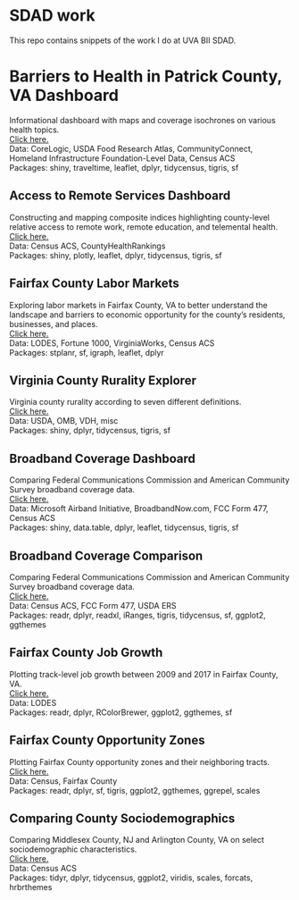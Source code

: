 # SDAD work
This repo contains snippets of the work I do at UVA BII SDAD.

# Barriers to Health in Patrick County, VA Dashboard
Informational dashboard with maps and coverage isochrones on various health topics.<br>
<a href = "https://teja.shinyapps.io/patrickdash/" target = "_blank">Click here.</a><br>
Data: CoreLogic, USDA Food Research Atlas, CommunityConnect, Homeland Infrastructure Foundation-Level Data, Census ACS<br>
Packages: shiny, traveltime, leaflet, dplyr, tidycensus, tigris, sf<br>

## Access to Remote Services Dashboard
Constructing and mapping composite indices highlighting county-level relative access to remote work, remote education, and telemental health.<br>
<a href = "http://gates.policy-analytics.net/" target = "_blank">Click here.</a><br>
Data: Census ACS, CountyHealthRankings<br>
Packages: shiny, plotly, leaflet, dplyr, tidycensus, tigris, sf<br>

## Fairfax County Labor Markets
Exploring labor markets in Fairfax County, VA to better understand the landscape and barriers to economic opportunity for the county’s residents, businesses, and places.<br>
<a href = "https://dspg-young-scholars-program.github.io/dspg20fairfax/" target = "_blank">Click here.</a><br>
Data: LODES, Fortune 1000, VirginiaWorks, Census ACS<br>
Packages: stplanr, sf, igraph, leaflet, dplyr<br>

## Virginia County Rurality Explorer
Virginia county rurality according to seven different definitions.<br>
<a href = "https://teja.shinyapps.io/ruralapp/" target = "_blank">Click here.</a><br>
Data: USDA, OMB, VDH, misc<br> 
Packages: shiny, dplyr, tidycensus, tigris, sf<br> 

## Broadband Coverage Dashboard
Comparing Federal Communications Commission and American Community Survey broadband coverage data.<br>
<a href = "http://bband.policy-analytics.net" target = "_blank">Click here.</a><br>
Data: Microsoft Airband Initiative, BroadbandNow.com, FCC Form 477, Census ACS<br>
Packages: shiny, data.table, dplyr, leaflet, tidycensus, tigris, sf<br>

## Broadband Coverage Comparison
Comparing Federal Communications Commission and American Community Survey broadband coverage data.<br>
<a href = "http://tpristavec.github.io/lab/bband/index.html" target = "_blank">Click here.</a><br>
Data: Census ACS, FCC Form 477, USDA ERS<br>
Packages: readr, dplyr, readxl, iRanges, tigris, tidycensus, sf, ggplot2, ggthemes<br>

## Fairfax County Job Growth
Plotting track-level job growth between 2009 and 2017 in Fairfax County, VA.<br>
<a href = "http://tpristavec.github.io/lab/jobs/index.html" target = "_blank">Click here.</a><br>
Data: LODES<br>
Packages: readr, dplyr, RColorBrewer, ggplot2, ggthemes, sf<br>

## Fairfax County Opportunity Zones
Plotting Fairfax County opportunity zones and their neighboring tracts.<br>
<a href = "http://tpristavec.github.io/lab/zones/index.html" target = "_blank">Click here.</a><br>
Data: Census, Fairfax County<br>
Packages: readr, dplyr, sf, tigris, ggplot2, ggthemes, ggrepel, scales<br>

## Comparing County Sociodemographics
Comparing Middlesex County, NJ and Arlington County, VA on select sociodemographic characteristics.<br>
<a href = "http://tpristavec.github.io/lab/ses/index.html" target = "_blank">Click here.</a><br>
Data: Census ACS<br>
Packages: tidyr, dplyr, tidycensus, ggplot2, viridis, scales, forcats, hrbrthemes<br>
